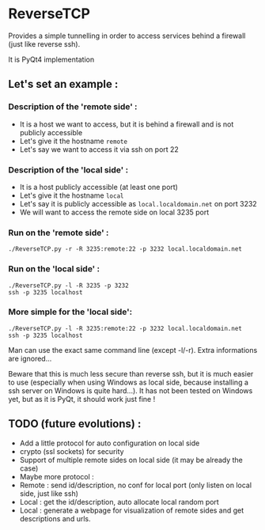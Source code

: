 ReverseTCP
==========

Provides a simple tunnelling in order to access services behind a firewall (just like reverse ssh). 

It is PyQt4 implementation

Let's set an example :
-----

### Description of the 'remote side' : 
 * It is a host we want to access, but it is behind a firewall and is not publicly accessible 
 * Let's give it the hostname `remote` 
 * Let's say we want to access it via ssh on port 22

### Description of the 'local side' : 
 * It is a host publicly accessible (at least one port)
 * Let's give it the hostname `local`
 * Let's say it is publicly accessible as `local.localdomain.net` on port 3232
 * We will want to access the remote side on local 3235 port

### Run on the 'remote side' : 
    ./ReverseTCP.py -r -R 3235:remote:22 -p 3232 local.localdomain.net

### Run on the 'local side' : 
    ./ReverseTCP.py -l -R 3235 -p 3232 
    ssh -p 3235 localhost

### More simple for the 'local side': 
    ./ReverseTCP.py -l -R 3235:remote:22 -p 3232 local.localdomain.net
    ssh -p 3235 localhost
Man can use the exact same command line (except -l/-r). Extra informations are ignored...
    
Beware that this is much less secure than reverse ssh, but it is much easier to use (especially when using Windows as local side, because installing a ssh server on Windows is quite hard...). It has not been tested on Windows yet, but as it is PyQt, it should work just fine !

TODO (future evolutions) :
-----
 * Add a little protocol for auto configuration on local side
 * crypto (ssl sockets) for security
 * Support of multiple remote sides on local side (it may be already the case)
 * Maybe more protocol : 
  * Remote : send id/description, no conf for local port (only listen on local side, just like ssh)
  * Local : get the id/description, auto allocate local random port
  * Local : generate a webpage for visualization of remote sides and get descriptions and urls. 

